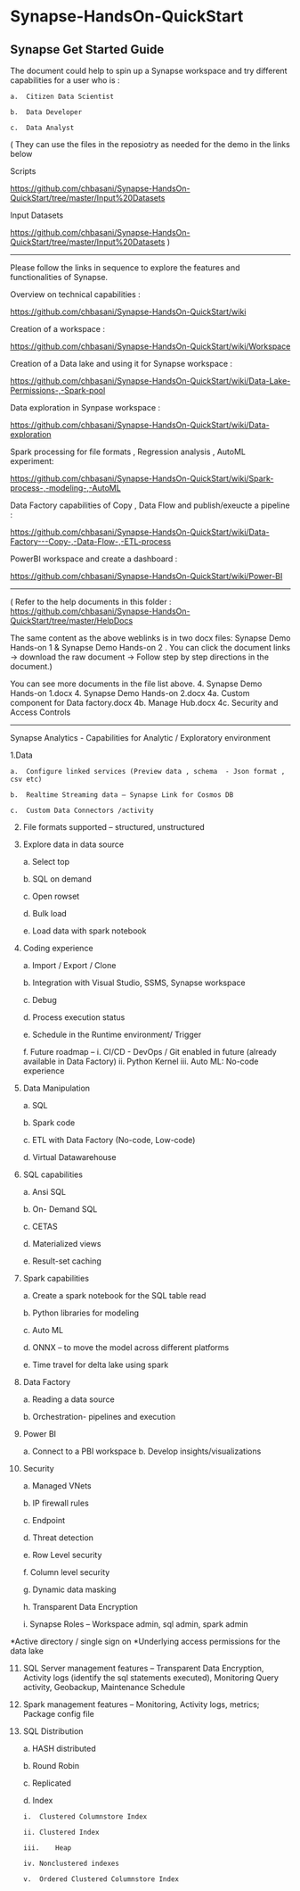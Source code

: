 # Synapse-HandsOn-QuickStart
Synapse Get Started Guide
----------------------------------------------------------------------------------------------------
The document could help to spin up a Synapse workspace and try different capabilities for a user who is : 

    a.	Citizen Data Scientist 

    b.	Data Developer 

    c.	Data Analyst
  

(
They can use the files in the reposiotry as needed for the demo in the links below

Scripts 

https://github.com/chbasani/Synapse-HandsOn-QuickStart/tree/master/Input%20Datasets

Input Datasets 

https://github.com/chbasani/Synapse-HandsOn-QuickStart/tree/master/Input%20Datasets
)


----------------------------------------------------------------------------------------------------


Please follow the links in sequence to explore the features and functionalities of Synapse. 



Overview on technical capabilities : 

https://github.com/chbasani/Synapse-HandsOn-QuickStart/wiki

Creation of a workspace : 

https://github.com/chbasani/Synapse-HandsOn-QuickStart/wiki/Workspace

Creation of a Data lake and using it for Synapse workspace : 

https://github.com/chbasani/Synapse-HandsOn-QuickStart/wiki/Data-Lake-Permissions-,-Spark-pool

Data exploration in Synpase workspace : 

https://github.com/chbasani/Synapse-HandsOn-QuickStart/wiki/Data-exploration

Spark processing for file formats  , Regression analysis , AutoML experiment: 

https://github.com/chbasani/Synapse-HandsOn-QuickStart/wiki/Spark-process-,-modeling-,-AutoML

Data Factory capabilities of Copy , Data Flow and publish/exeucte a pipeline : 

https://github.com/chbasani/Synapse-HandsOn-QuickStart/wiki/Data-Factory---Copy-,-Data-Flow-,-ETL-process

PowerBI workspace and create a dashboard : 

https://github.com/chbasani/Synapse-HandsOn-QuickStart/wiki/Power-BI

----------------------------------------------------------------------------------------------------
(  Refer to the help documents in this folder :  https://github.com/chbasani/Synapse-HandsOn-QuickStart/tree/master/HelpDocs

The same content as the above weblinks is in two docx files: Synapse Demo Hands-on 1 & Synapse Demo Hands-on 2 .
You can click the document links -> download the raw document -> Follow step by step directions in the document.)

You can see more documents in the file list above.
4. Synapse Demo Hands-on 1.docx
4. Synapse Demo Hands-on 2.docx
4a. Custom component for Data factory.docx
4b. Manage Hub.docx
4c. Security and Access Controls

----------------------------------------------------------------------------------------------------

Synapse Analytics - Capabilities for Analytic / Exploratory environment

1.Data 

    a.	Configure linked services (Preview data , schema  - Json format , csv etc) 

    b.	Realtime Streaming data – Synapse Link for Cosmos DB

    c.	Custom Data Connectors /activity
  

2.	File formats supported – structured, unstructured

3.	Explore data in data source 

    a.	Select top

    b.	SQL on demand 

    c.	Open rowset

    d.	Bulk load

    e.	Load data with spark notebook

4.	Coding experience 

    a.	Import / Export / Clone

    b.	Integration with Visual Studio, SSMS, Synapse workspace

    c.	Debug 

    d.	Process execution status 

    e.	Schedule in the Runtime environment/ Trigger 

    f.	Future roadmap – 
                i.	CI/CD - DevOps / Git enabled in future (already available in Data Factory)
                ii.	Python Kernel 
                iii.	Auto ML: No-code experience

5.	Data Manipulation 

    a.	SQL 

    b.	Spark code

    c.	ETL with Data Factory (No-code, Low-code)

    d.	Virtual Datawarehouse

6.	SQL capabilities  

    a.	Ansi SQL

    b.	On- Demand SQL 

    c.	CETAS

    d.	Materialized views

    e.	Result-set caching

7.	Spark capabilities

    a.	Create a spark notebook for the SQL table read   

    b.	Python libraries for modeling 

    c.	Auto ML

    d.	ONNX – to move the model across different platforms 

    e.	Time travel for delta lake using spark

8.	Data Factory

    a.	Reading a data source

    b.	Orchestration- pipelines and execution

9.	Power BI 

    a.	Connect to a PBI workspace 
    b.  Develop insights/visualizations

10.	Security

    a.	Managed VNets

    b.	IP firewall rules

    c.	Endpoint

    d.	Threat detection

    e.	Row Level security 

    f.	Column level security

    g.	Dynamic data masking

    h.	Transparent Data Encryption

    i.	Synapse Roles – Workspace admin, sql admin, spark admin

*Active directory / single sign on 
*Underlying access permissions for the data lake 

11.	SQL Server management features – Transparent Data Encryption, Activity logs (identify the sql statements executed), Monitoring Query activity, Geobackup, Maintenance Schedule 

12.	Spark management features – Monitoring, Activity logs, metrics; Package config file 

13.	SQL Distribution 

    a.	HASH distributed

    b.	Round Robin

    c.	Replicated

    d.	Index 

        i.	Clustered Columnstore Index 

        ii.	Clustered Index 

        iii.	Heap 

        iv.	Nonclustered indexes

        v.	Ordered Clustered Columnstore Index

